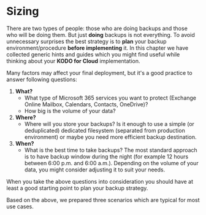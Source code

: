# Sizing

There are two types of people: those who are doing backups and those who will be doing them. But just **doing** backups is not everything. To avoid unnecessary surprises the best strategy is to **plan** your backup environment/procedure **before implementing** it. In this chapter we have collected generic hints and guides which you might find useful while thinking about your **KODO for Cloud** implementation.

Many factors may affect your final deployment, but it's a good practice to answer following questions:

1. **What?**
   * What type of Microsoft 365 services you want to protect \(Exchange Online Mailbox, Calendars, Contacts, OneDrive\)? 
   * How big is the volume of your data? 
2. **Where?**
   * Where will you store your backups? Is it enough to use a simple \(or deduplicated\) dedicated filesystem \(separated from production environment\) or maybe you need more efficient backup destination.
3. **When?**
   * What is the best time to take backups? The most standard approach is to have backup window during the night \(for example 12 hours between 6:00 p.m. and 6:00 a.m.\). Depending on the volume of your data, you might consider adjusting it to suit your needs.

When you take the above questions into consideration you should have at least a good starting point to plan your backup strategy.

Based on the above, we prepared three scenarios which are typical for most use cases.

